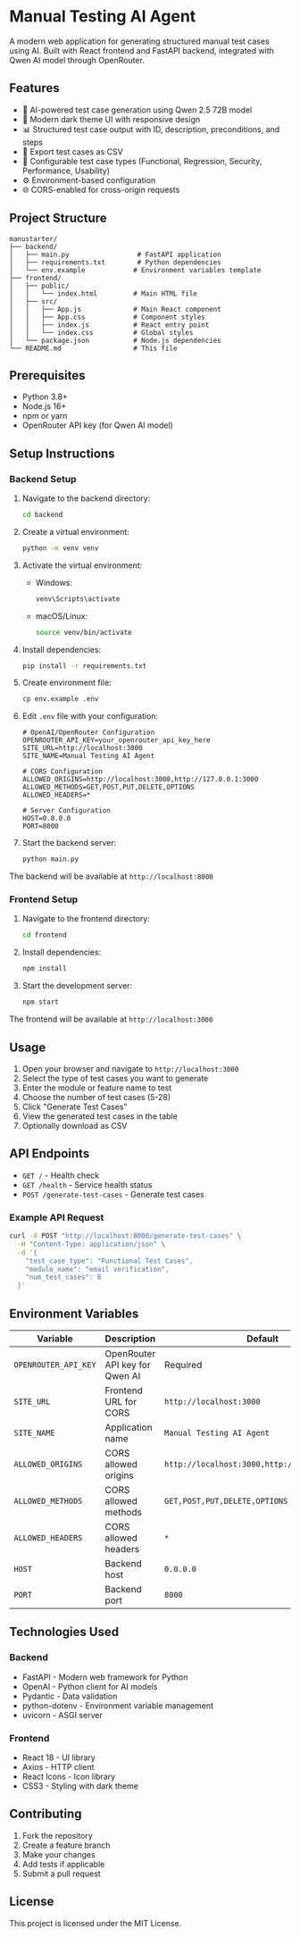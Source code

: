 # Manual Testing AI Agent

A modern web application for generating structured manual test cases using AI. Built with React frontend and FastAPI backend, integrated with Qwen AI model through OpenRouter.

## Features

- 🤖 AI-powered test case generation using Qwen 2.5 72B model
- 🎨 Modern dark theme UI with responsive design
- 📊 Structured test case output with ID, description, preconditions, and steps
- 📁 Export test cases as CSV
- 🔧 Configurable test case types (Functional, Regression, Security, Performance, Usability)
- ⚙️ Environment-based configuration
- 🌐 CORS-enabled for cross-origin requests

## Project Structure

```
manustarter/
├── backend/
│   ├── main.py                 # FastAPI application
│   ├── requirements.txt        # Python dependencies
│   └── env.example            # Environment variables template
├── frontend/
│   ├── public/
│   │   └── index.html         # Main HTML file
│   ├── src/
│   │   ├── App.js             # Main React component
│   │   ├── App.css            # Component styles
│   │   ├── index.js           # React entry point
│   │   └── index.css          # Global styles
│   └── package.json           # Node.js dependencies
└── README.md                  # This file
```

## Prerequisites

- Python 3.8+
- Node.js 16+
- npm or yarn
- OpenRouter API key (for Qwen AI model)

## Setup Instructions

### Backend Setup

1. Navigate to the backend directory:
   ```bash
   cd backend
   ```

2. Create a virtual environment:
   ```bash
   python -m venv venv
   ```

3. Activate the virtual environment:
   - Windows:
     ```bash
     venv\Scripts\activate
     ```
   - macOS/Linux:
     ```bash
     source venv/bin/activate
     ```

4. Install dependencies:
   ```bash
   pip install -r requirements.txt
   ```

5. Create environment file:
   ```bash
   cp env.example .env
   ```

6. Edit `.env` file with your configuration:
   ```env
   # OpenAI/OpenRouter Configuration
   OPENROUTER_API_KEY=your_openrouter_api_key_here
   SITE_URL=http://localhost:3000
   SITE_NAME=Manual Testing AI Agent

   # CORS Configuration
   ALLOWED_ORIGINS=http://localhost:3000,http://127.0.0.1:3000
   ALLOWED_METHODS=GET,POST,PUT,DELETE,OPTIONS
   ALLOWED_HEADERS=*

   # Server Configuration
   HOST=0.0.0.0
   PORT=8000
   ```

7. Start the backend server:
   ```bash
   python main.py
   ```

The backend will be available at `http://localhost:8000`

### Frontend Setup

1. Navigate to the frontend directory:
   ```bash
   cd frontend
   ```

2. Install dependencies:
   ```bash
   npm install
   ```

3. Start the development server:
   ```bash
   npm start
   ```

The frontend will be available at `http://localhost:3000`

## Usage

1. Open your browser and navigate to `http://localhost:3000`
2. Select the type of test cases you want to generate
3. Enter the module or feature name to test
4. Choose the number of test cases (5-28)
5. Click "Generate Test Cases"
6. View the generated test cases in the table
7. Optionally download as CSV

## API Endpoints

- `GET /` - Health check
- `GET /health` - Service health status
- `POST /generate-test-cases` - Generate test cases

### Example API Request

```bash
curl -X POST "http://localhost:8000/generate-test-cases" \
  -H "Content-Type: application/json" \
  -d '{
    "test_case_type": "Functional Test Cases",
    "module_name": "email verification",
    "num_test_cases": 8
  }'
```

## Environment Variables

| Variable | Description | Default |
|----------|-------------|---------|
| `OPENROUTER_API_KEY` | OpenRouter API key for Qwen AI | Required |
| `SITE_URL` | Frontend URL for CORS | `http://localhost:3000` |
| `SITE_NAME` | Application name | `Manual Testing AI Agent` |
| `ALLOWED_ORIGINS` | CORS allowed origins | `http://localhost:3000,http://127.0.0.1:3000` |
| `ALLOWED_METHODS` | CORS allowed methods | `GET,POST,PUT,DELETE,OPTIONS` |
| `ALLOWED_HEADERS` | CORS allowed headers | `*` |
| `HOST` | Backend host | `0.0.0.0` |
| `PORT` | Backend port | `8000` |

## Technologies Used

### Backend
- FastAPI - Modern web framework for Python
- OpenAI - Python client for AI models
- Pydantic - Data validation
- python-dotenv - Environment variable management
- uvicorn - ASGI server

### Frontend
- React 18 - UI library
- Axios - HTTP client
- React Icons - Icon library
- CSS3 - Styling with dark theme

## Contributing

1. Fork the repository
2. Create a feature branch
3. Make your changes
4. Add tests if applicable
5. Submit a pull request

## License

This project is licensed under the MIT License.
